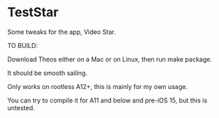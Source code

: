 # TestStar
Some tweaks for the app, Video Star.


TO BUILD:

Download Theos either on a Mac or on Linux, then run make package.

It should be smooth sailing.


Only works on rootless A12+, this is mainly for my own usage.

You can try to compile it for A11 and below and pre-iOS 15, but this is untested.

